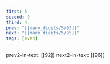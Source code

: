 ```yaml
---
first: 5
second: 9
third: 4
prev: "[[many_digits/5/93]]"
next: "[[many_digits/5/95]]"
tags: [even]
---
```

prev2-in-text: [[92]]
next2-in-text: [[96]]
